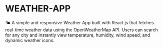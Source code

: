 # WEATHER-APP
🌤️ A simple and responsive Weather App built with React.js that fetches real-time weather data using the OpenWeatherMap API. Users can search for any city and instantly view temperature, humidity, wind speed, and dynamic weather icons.
